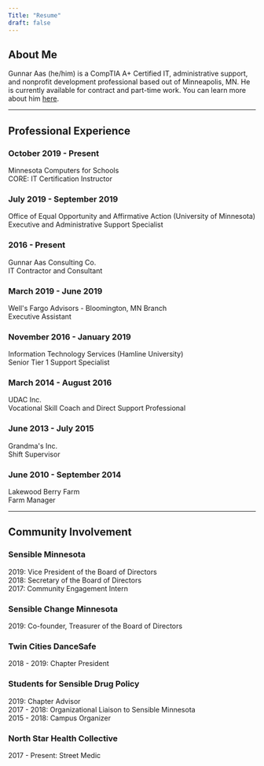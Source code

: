 ```yaml
---
Title: "Resume"
draft: false
---
```


## About Me
Gunnar Aas (he/him) is a CompTIA A+ Certified IT, administrative support, and nonprofit development professional based out of Minneapolis, MN. He is currently available for contract and part-time work. You can learn more about him [here](/about).

-----

## Professional Experience

### October 2019 - Present <br>
Minnesota Computers for Schools <br>
CORE: IT Certification Instructor 

### July 2019 - September 2019 <br>
Office of Equal Opportunity and Affirmative Action (University of Minnesota) <br>
Executive and Administrative Support Specialist

### 2016 - Present <br>
Gunnar Aas Consulting Co. <br>
IT Contractor and Consultant

### March 2019 - June 2019 <br>
Well's Fargo Advisors - Bloomington, MN Branch <br>
Executive Assistant

### November 2016 - January 2019 <br>
Information Technology Services (Hamline University) <br>
Senior Tier 1 Support Specialist

### March 2014 - August 2016 <br>
UDAC Inc. <br>
Vocational Skill Coach and Direct Support Professional

### June 2013 - July 2015 <br>
Grandma's Inc. <br>
Shift Supervisor

### June 2010 - September 2014 <br>
Lakewood Berry Farm <br>
Farm Manager

-----

## Community Involvement

### Sensible Minnesota <br>
2019: Vice President of the Board of Directors <br>
2018: Secretary of the Board of Directors <br>
2017: Community Engagement Intern <br>

### Sensible Change Minnesota <br>
2019: Co-founder, Treasurer of the Board of Directors

### Twin Cities DanceSafe <br>
2018 - 2019: Chapter President

### Students for Sensible Drug Policy <br>
2019: Chapter Advisor <br>
2017 - 2018: Organizational Liaison to Sensible Minnesota <br>
2015 - 2018: Campus Organizer <br>

### North Star Health Collective <br> 
2017 - Present: Street Medic
